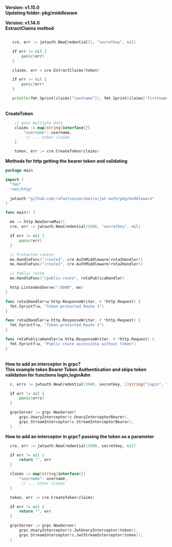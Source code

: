 <strong>Version: v1.15.0</strong><br />
<strong>Updating folder: pkg/middleware</strong><br /> 

<strong>Version: v1.14.0</strong><br />
<strong>ExtractClaims method</strong><br /> 
 ```go

	cre, err := jwtauth.NewCredential(1, "secretkey", nil)

	if err != nil {
		panic(err)
	}	

	claims, err = cre.ExtractClaims(token)

	if err != nil {
		panic(err)
	}

	println(fmt.Sprint(claims["lastname"]), fmt.Sprint(claims["firstname"]))
```
<br /> 
<strong>CreateToken</strong><br />
	
```go 	
	// pass multiple data
	claims := map[string]interface{}{
		"username": username,
		 // ... other claims
	}

	token, err := cre.CreateToken(claims)
```

<strong>Methods for http getting the bearer token and validating</strong><br />      

  ```go
 package main

import (
	"fmt"
	"net/http"

	jwtauth "github.com/rafaelsouzaribeiro/jwt-auth/pkg/middleware"
)

func main() {

	mx := http.NewServeMux()
	cre, err := jwtauth.NewCredential(3600, "secretkey", nil)

	if err != nil {
		panic(err)
	}

	// Protected routes
	mx.HandleFunc("/route1", cre.AuthMiddleware(rota1Handler))
	mx.HandleFunc("/route2", cre.AuthMiddleware(rota2Handler))

	// Public route
	mx.HandleFunc("/public-route", rotaPublicaHandler)

	http.ListenAndServe(":8080", mx)
}

func rota1Handler(w http.ResponseWriter, r *http.Request) {
	fmt.Fprintf(w, "Token-protected Route 1")
}

func rota2Handler(w http.ResponseWriter, r *http.Request) {
	fmt.Fprintf(w, "Token-protected Route 2")
}

func rotaPublicaHandler(w http.ResponseWriter, r *http.Request) {
	fmt.Fprintf(w, "Public route accessible without token")
}


```

<br/>
<strong>How to add an interceptor in grpc?</strong><br />  
<strong>This example takes Bearer Token Authentication and skips token validation for functions login,loginAdm</strong><br />  

  ```go 
	c, errs := jwtauth.NewCredential(3600, secretkey, []string{"login", "loginAdm"})

	if err != nil {
		panic(errs)
	}

	grpcServer := grpc.NewServer(
		grpc.UnaryInterceptor(c.UnaryInterceptorBearer),
		grpc.StreamInterceptor(c.StreamInterceptorBearer),
	)
```
<strong>How to add an interceptor in grpc? passing the token as a parameter</strong><br />   

  ```go
	cre, err := jwtauth.NewCredential(3600, secretkey, nil)

	if err != nil {
		return "", err
	}

	claims := map[string]interface{}{
		"username": username,
		 // ... other claims
	}

	token, err := cre.CreateToken(claims)

	if err != nil {
		return "", err
	}

	grpcServer := grpc.NewServer(
		grpc.UnaryInterceptor(c.JwtUnaryInterceptor(token)),
		grpc.StreamInterceptor(c.JwtStreamInterceptor(token)),
	)

  ```
 
